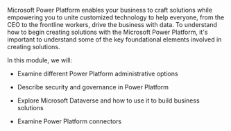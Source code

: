 
Microsoft Power Platform enables your business to craft solutions while empowering you to unite customized technology to help everyone, from the CEO to the frontline workers, drive the business with data. To understand how to begin creating solutions with the Microsoft Power Platform, it's important to understand some of the key foundational elements involved in creating solutions. 

In this module, we will:

- Examine different Power Platform administrative options 

- Describe security and governance in Power Platform

- Explore Microsoft Dataverse and how to use it to build business solutions

- Examine Power Platform connectors